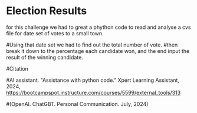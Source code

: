 # Election Results

for this challenge we had to great a phython code to read and analyse a cvs file for date set of votes to a small town.

#Using that date set we had to find out the total number of vote.
#then break it down to the percentage each candidate won, and the end input the result of the winning candidate.

#Citation

#AI assistant. "Assistance with python code." Xpert Learning Assistant, 2024, https://bootcampspot.instructure.com/courses/5599/external_tools/313

#(OpenAI. ChatGBT. Personal Communication. July, 2024)
